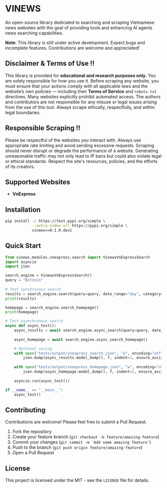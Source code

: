 # VINEWS

An open-source library dedicated to searching and scraping Vietnamese news websites with the goal of providing tools and enhancing AI agents news searching capabilities.

**Note**: This library is still under active development. Expect bugs and incomplete features. Contributions are welcome and appreciated!

## Disclaimer & Terms of Use ‼️

This library is provided for **educational and research purposes only**. You are solely responsible for how you use it. Before scraping any website, you must ensure that your actions comply with all applicable laws and the website’s own policies — including their **Terms of Service** and `robots.txt` directives. Many websites explicitly prohibit automated access. The authors and contributors are not responsible for any misuse or legal issues arising from the use of this tool. Always scrape ethically, respectfully, and within legal boundaries.

## Responsible Scraping ‼️

Please be respectful of the websites you interact with. Always use appropriate rate limiting and avoid sending excessive requests. Scraping should never disrupt or degrade the performance of a website. Generating unreasonable traffic may not only lead to IP bans but could also violate legal or ethical standards. Respect the site's resources, policies, and the efforts of its creators.

## Supported Websites

- **VnExpress**

## Installation

```bash
pip install -i https://test.pypi.org/simple \
            --extra-index-url https://pypi.org/simple \
            vinews==0.1.0.dev1
```

## Quick Start

```python
from vinews.modules.vnexpress.search import VinewsVnExpressSearch
import asyncio
import json

search_engine = VinewsVnExpressSearch()
query = "Bitcoin"
    
# Test synchronous search
results = search_engine.search(query=query, date_range="day", category="kinhdoanh", limit=5, advanced=True)
print(results)

homepage = search_engine.search_homepage()
print(homepage)    

# Test asynchronous search
async def async_test():
    async_results = await search_engine.async_search(query=query, date_range="day", category="kinhdoanh", limit=5, advanced=True)
    
    async_homepage = await search_engine.async_search_homepage()

    # Optional saving
    with open("tests/output/vnexpress_search.json", "w", encoding="utf-8") as f:
        json.dump(async_results.model_dump(), f, indent=2, ensure_ascii=False)
    
    with open("tests/output/vnexpress_homepage.json", "w", encoding="utf-8") as f:
        json.dump(async_homepage.model_dump(), f, indent=2, ensure_ascii=False)
    
    asyncio.run(async_test())

if __name__ == "__main__":
    async_test()
```

## Contributing

Contributions are welcome! Please feel free to submit a Pull Request.

1. Fork the repository
2. Create your feature branch (`git checkout -b feature/amazing-feature`)
3. Commit your changes (`git commit -m 'Add some amazing feature'`)
4. Push to the branch (`git push origin feature/amazing-feature`)
5. Open a Pull Request

## License

This project is licensed under the MIT - see the `LICENSE` file for details.
